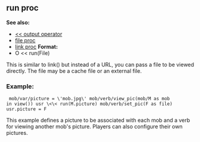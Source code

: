 ## run proc
**See also:**
+   [\<\< output operator](/ref/operator/%3c%3c/output.md) 
+   [file proc](/ref/proc/file.md) 
+   [link proc](/ref/proc/link.md) <!-- -->
**Format:**
+   O \<\< run(File)


This is similar to link() but instead of a URL, you can pass a
file to be viewed directly. The file may be a cache file or an external
file.
### Example:

```
 mob/var/picture = \'mob.jpg\' mob/verb/view_pic(mob/M as mob
in view()) usr \<\< run(M.picture) mob/verb/set_pic(F as file)
usr.picture = F 
```
 

This example defines a picture to be
associated with each mob and a verb for viewing another mob\'s picture.
Players can also configure their own pictures.